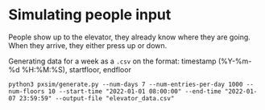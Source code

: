 # Simulating people input

People show up to the elevator, they already know where they are going.
When they arrive, they either press up or down.

Generating data for a week as a `.csv` on the format:
timestamp (%Y-%m-%d %H:%M:%S), startfloor, endfloor

`python3 pxsim/generate.py --num-days 7 --num-entries-per-day 1000 --num-floors 10 --start-time "2022-01-01 08:00:00" --end-time "2022-01-07 23:59:59" --output-file "elevator_data.csv"`
